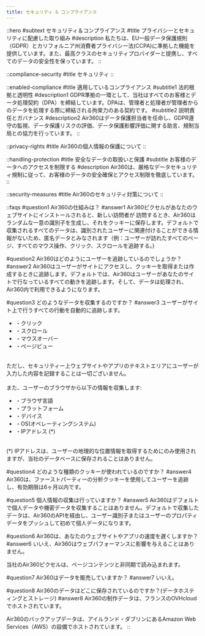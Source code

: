 ```yaml
---
title: セキュリティ & コンプライアンス
---
```


::hero
#subtext
セキュリティ＆コンプライアンス
#title
プライバシーとセキュリティに配慮した取り組み
#description
私たちは、EU一般データ保護規則（GDPR）とカリフォルニア州消費者プライバシー法(CCPA)に準拠した機能を提供しています。また、最高クラスのセキュリティプロバイダーと提携し、すべてのデータの安全性を保っています。
::

::compliance-security
#title
セキュリティ
::

::enabled-compliance
#title
適用しているコンプライアンス
#subtitle1
法的根拠と透明性
#description1
GDPR準拠の一環として、当社はすべてのお客様とデータ処理契約（DPA）を締結しています。DPAは、管理者と処理者が管理者からのデータを処理する際に締結される拘束力のある契約です。
#subtitle2
説明責任とガバナンス
#description2
Air360はデータ保護担当者を任命し、GDPR遵守の監視、データ保護リスクの評価、データ保護影響評価に関する助言、規制当局との協力を行っています。
::

::privacy-rights
#title
Air360の個人情報の保護について
::

::handling-protection
#title
安全なデータの取扱いと保護
#subtitle
お客様のデータへのアクセスを制限する
#description
Air360は、厳格なデータセキュリティ規制に従って、お客様のデータの安全確保とアクセス制限を徹底しています。
::

::security-measures
#title
Air360のセキュリティ対策について
::

::faqs
#question1
Air360の仕組みは？
#answer1
Air360ピクセルがあなたのウェブサイトにインストールされると、新しい訪問者が
訪問するとき、Air360はランダムな一意の識別子を生成し、それをクッキーに保存します。デフォルトで収集されるすべてのデータは、識別されたユーザーに関連付けることができる情報がないため、匿名データとみなされます（例：ユーザーが訪れたすべてのページ、すべてのマウス操作、クリック、スクロールを追跡する。)

#question2
Air360はどのようにユーザーを追跡しているのでしょうか？
#answer2
Air360はユーザーがサイトにアクセスし、クッキーを取得または作成するときに追跡します。デフォルトでは、Air360はユーザーがあなたのサイトで行なっているすべての動きを追跡します。そして、データは処理され、Air360内で利用できるようになります。

#question3
どのようなデータを収集するのですか？
#answer3
ユーザーがサイト上で行うすべての行動を自動的に追跡します。

- ・クリック
- ・スクロール
- ・マウスオーバー
- ・ページビュー

<br />
ただし、セキュリティー上ウェブサイトやアプリのテキストエリアにユーザーが入力した内容を記録することは一切ございません。

<br />
<br />
また、ユーザーのブラウザから以下の情報を収集します:

- ・ブラウザ言語
- ・プラットフォーム
- ・デバイス
- ・OS(オペレーティングシステム)
- ・IPアドレス (*)

<br />
(*) IPアドレスは、ユーザーの地理的な位置情報を取得するためにのみ使用されますが、当社のデータベースに保存されることはありません。

#question4
どのような種類のクッキーが使われているのですか？
#answer4
Air360は、ファーストパーティーの分析クッキーを使用してユーザーを追跡し、有効期限は6ヶ月以内です。

#question5
個人情報の収集は行っていますか？
#answer5
Air360はデフォルトで個人データや機密データを収集することはありません。デフォルトで収集したデータは、Air360のAPIを経由し、ユーザー識別子またはユーザーのプロパティデータをプッシュして初めて個人データになります。

#question6
Air360は、あなたのウェブサイトやアプリの速度を遅くしますか？
#answer6
いいえ、Air360はウェブパフォーマンスに影響を与えることはありません。

当社のAir360ピクセルは、ページコンテンツと非同期で読み込まれます。

#question7
Air360はデータを販売していますか？
#answer7
いいえ。

#question8
Air360のデータはどこに保存されているのですか？(データホスティングとストレージ)
#answer8
Air360の制作データは、フランスのOVHcloudでホストされています。

Air360のバックアップデータは、アイルランド・ダブリンにあるAmazon Web Services（AWS）の設備でホストされています。
::